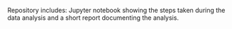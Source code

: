 Repository includes: Jupyter notebook showing the steps taken during the data analysis and a short report documenting the analysis.
